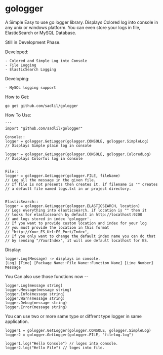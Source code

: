 # gologger

A Simple Easy to use go logger library.  Displays Colored log into console in any unix or windows platform.
You can even store your logs in file, ElasticSearch or MySQL Database.

Still in Development Phase. 


Developed:

    - Colored and Simple Log into Console
    - File Logging
    - ElasticSearch Logging
    
Developing:

    - MySQL logging support
    
How to Get:

    go get github.com/sadlil/gologger
How To Use:

    ```
    import "github.com/sadlil/gologger"
   
    Console::
    logger = gologger.GetLogger(gologger.CONSOLE, gologger.SimpleLog) 
    // Displays Simple plain log in console
  
    logger = gologger.GetLogger(gologger.CONSOLE, gologger.ColoredLog) 
    // Displays Colorful log in console
    
     
    File::
    logger = gologger.GetLogger(gologger.FILE, fileName) 
    // Log all the message in the given file.
    // If file is not presents then creates it. if filename is "" creates 
    // a default file named logs.txt in ur project directory.
    
    
    ElasticSearch::
    logger = gologger.GetLogger(gologger.ELASTICSEARCH, location)
    // Logs everything into elasticsearch. if location is "" then it 
    // looks for elasticsearch by default in http://localhost:9200 
    // and logs stored in index 'gologger'.
    // If you want to provide custom location and index for your log 
    // you must provide the location in this format 
    // "http://Your_ES_Url:ES_Port/Index", 
    // If you only want to change the default index name you can do that 
    // by sending "/YourIndex", it will use default localhost for ES.
    
Display:

    logger.Log(Message) -> displays in console.
    [Log] [Time] [Package Name::File Name::Function Name] [Line Number] Message
    
You Can also use those functions now --

    logger.Log(message string)
    logger.Message(message string)
    logger.Info(message string)
    logger.Warn(message string)
    logger.Debug(message string)
    logger.Error(message string)

You can use two or more same type or diffrent type logger in same application. 

    logger1 = gologger.GetLogger(gologger.CONSOLE, gologger.SimpleLog)
    logger2 = gologger.GetLogger(gologger.FILE, "filelog.log")
    
    logger1.log("Hello Console") // loges into console.
    logger2.log("Hello File") // loges into file.


